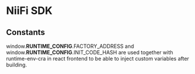 # NiiFi SDK


## Constants
window.__RUNTIME_CONFIG__.FACTORY_ADDRESS and window.__RUNTIME_CONFIG__.INIT_CODE_HASH are used together with runtime-env-cra in react frontend to be able to inject custom variables after building.
